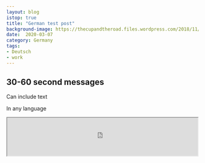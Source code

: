 ```yaml
---
layout: blog
istop: true
title: "German test post"
background-image: https://thecupandtheroad.files.wordpress.com/2018/11/web-miles-of-love-planet-ally-all-out-9274.jpg
date:  2020-03-07
category: Germany
tags:
- Deutsch
- work
---
```

 
## 30-60 second messages
 
Can include text

In any language

<iframe
      height="100px" width="500px"
      src="https://voice123.com/embed/embed.html?id=KPAJPZJ"
      ></iframe>
